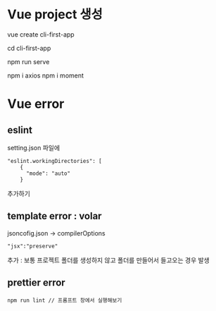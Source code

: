 # Vue project 생성

vue create cli-first-app

cd cli-first-app

npm run serve

npm i axios
npm i moment

# Vue error

## eslint

setting.json 파일에

```
"eslint.workingDirectories": [
    {
      "mode": "auto"
    }
```

추가하기

## template error : volar

jsoncofig.json -> compilerOptions

```
"jsx":"preserve"
```

추가 : 보통 프로젝트 폴더를 생성하지 않고 폴더를 만들어서 들고오는 경우 발생

## prettier error

```
npm run lint // 프롬프트 창에서 실행해보기
```
